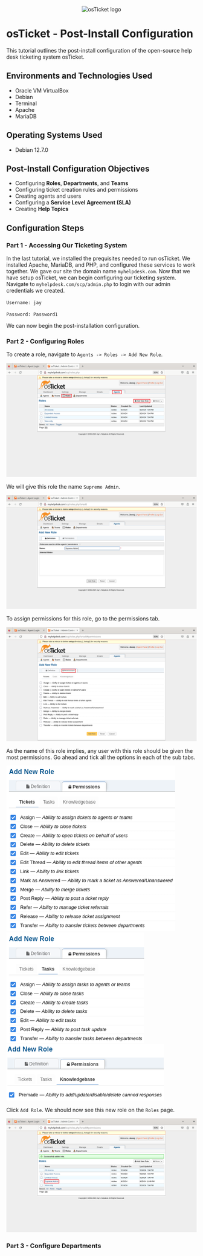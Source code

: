 <p align="center">
<img src="https://i.imgur.com/Clzj7Xs.png" alt="osTicket logo"/>
</p>

<h1>osTicket - Post-Install Configuration</h1>
This tutorial outlines the post-install configuration of the open-source help desk ticketing system osTicket.<br />

<!-- 
<h2>Video Demonstration</h2>

- ### [YouTube: How To Configure osTicket, post-installation](https://www.youtube.com)
 -->

<h2>Environments and Technologies Used</h2>

- Oracle VM VirtualBox
- Debian
- Terminal
- Apache
- MariaDB

<h2>Operating Systems Used </h2>

- Debian 12.7.0

<h2>Post-Install Configuration Objectives</h2>

- Configuring **Roles**, **Departments**, and **Teams**
- Configuring ticket creation rules and permissions
- Creating agents and users
- Configuring a **Service Level Agreement (SLA)**
- Creating **Help Topics**

<h2>Configuration Steps</h2>

<h3>Part 1 - Accessing Our Ticketing System</h3>

In the last tutorial, we installed the prequisites needed to run  osTicket. We installed Apache, MariaDB, and PHP, and configured these services to work together. We gave our site the domain name `myhelpdesk.com`. Now that we have setup osTicket, we can begin configuring our ticketing system. Navigate to `myhelpdesk.com/scp/admin.php` to login with our admin credentials we created.

`Username: jay`

`Password: Password1`

We can now begin the post-installation configuration.

<h3>Part 2 - Configuring Roles</h3>

To create a role, navigate to `Agents -> Roles -> Add New Role`.

<img src="images/CreateRole_1.png" />

We will give this role the name `Supreme Admin`.

<img src="images/CreateRole_2.png" />

To assign permissions for this role, go to the permissions tab.

<img src="images/CreateRole_3.png" />

As the name of this role implies, any user with this role should be given the most permissions. Go ahead and tick all the options in each of the sub tabs.

<img src="images/CreateRole_4.png" />

<img src="images/CreateRole_5.png" />

<img src="images/CreateRole_6.png" />

Click `Add Role`. We should now see this new role on the `Roles` page.

<img src="images/CreateRole_7.png" />

<h3>Part 3 - Configure Departments</h3>
